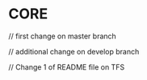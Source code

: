 # CORE

// first change on master branch

// additional change on develop branch

// Change 1 of README file on TFS